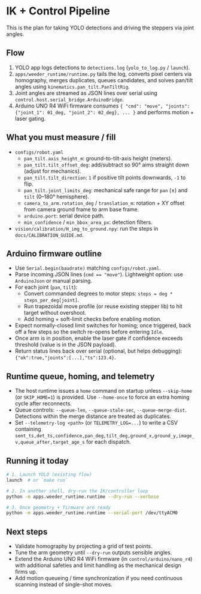 # IK + Control Pipeline

This is the plan for taking YOLO detections and driving the steppers via joint angles.

## Flow
1. YOLO app logs detections to `detections.log` (`yolo_to_log.py` / `launch`).
2. `apps/weeder_runtime/runtime.py` tails the log, converts pixel centers via homography, merges duplicates, queues candidates, and solves pan/tilt angles using `kinematics.pan_tilt.PanTiltRig`.
3. Joint angles are streamed as JSON lines over serial using `control.host.serial_bridge.ArduinoBridge`.
4. Arduino UNO R4 WiFi firmware consumes `{ "cmd": "move", "joints": {"joint_1": θ1_deg, "joint_2": θ2_deg}, ... }` and performs motion + laser gating.

## What you must measure / fill
- `configs/robot.yaml`
  - `pan_tilt.axis_height_m`: ground-to-tilt-axis height (meters).
  - `pan_tilt.tilt_offset_deg`: add/subtract so 90° aims straight down (adjust for mechanics).
  - `pan_tilt.tilt_direction`: `1` if positive tilt points downwards, `-1` to flip.
  - `pan_tilt.joint_limits_deg`: mechanical safe range for `pan` (±) and `tilt` (0–180° hemisphere).
  - `camera_to_arm.rotation_deg` / `translation_m`: rotation + XY offset from camera ground frame to arm base frame.
  - `arduino.port`: serial device path.
  - `min_confidence` / `min_bbox_area_px`: detection filters.
- `vision/calibration/H_img_to_ground.npy`: run the steps in `docs/CALIBRATION_GUIDE.md`.

## Arduino firmware outline
- Use `Serial.begin(baudrate)` matching `configs/robot.yaml`.
- Parse incoming JSON lines (`cmd == "move"`). Lightweight option: use `ArduinoJson` or manual parsing.
- For each joint (`pan`, `tilt`):
  - Convert commanded degrees to motor steps: `steps = deg * steps_per_deg[joint]`.
  - Run trapezoidal move profile (or reuse existing stepper lib) to hit target without overshoot.
  - Add homing + soft-limit checks before enabling motion.
- Expect normally-closed limit switches for homing; once triggered, back off a few steps so the switch re-opens before entering `Idle`.
- Once arm is in position, enable the laser gate if confidence exceeds threshold (value is in the JSON payload).
- Return status lines back over serial (optional, but helps debugging): `{"ok":true,"joints":[...],"ts":123.4}`.

## Runtime queue, homing, and telemetry
- The host runtime issues a `home` command on startup unless `--skip-home` (or `SKIP_HOME=1`) is provided. Use `--home-once` to force an extra homing cycle after reconnects.
- Queue controls: `--queue-len`, `--queue-stale-sec`, `--queue-merge-dist`. Detections within the merge distance are treated as duplicates.
- Set `--telemetry-log <path>` (or `TELEMETRY_LOG=...`) to write a CSV containing `sent_ts,det_ts,confidence,pan_deg,tilt_deg,ground_x,ground_y,image_v,queue_after,target_age_s` for each dispatch.

## Running it today
```bash
# 1. Launch YOLO (existing flow)
launch  # or `make run`

# 2. In another shell, dry-run the IK/controller loop
python -m apps.weeder_runtime.runtime --dry-run --verbose

# 3. Once geometry + firmware are ready
python -m apps.weeder_runtime.runtime --serial-port /dev/ttyACM0
```

## Next steps
- Validate homography by projecting a grid of test points.
- Tune the arm geometry until `--dry-run` outputs sensible angles.
- Extend the Arduino UNO R4 WiFi firmware (in `control/arduino/nano_r4`) with additional safeties and limit handling as the mechanical design firms up.
- Add motion queueing / time synchronization if you need continuous scanning instead of single-shot moves.

